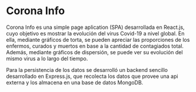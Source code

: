 # Corona Info
Corona Info es una simple page aplication (SPA) desarrollada en React.js, cuyo objetivo es mostrar la evolución del virus Covid-19 a nivel global. En ella, mediante gráficos de torta, se pueden apreciar las proporciones de los enfermos, curados y muertos en base a la cantidad de contagiados total. Además, mediante gráficos de dispersión, se puede ver su evolución del mismo virus a lo largo del tiempo.

Para la persistencia de los datos se desarrolló un backend sencillo desarrollado en Express.js, que recolecta los datos que provee una api externa y los almacena en una base de datos MongoDB.
